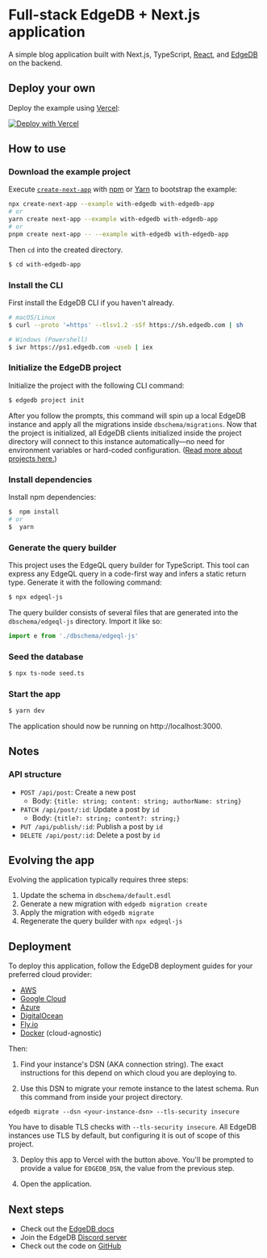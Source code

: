 # Full-stack EdgeDB + Next.js application

A simple blog application built with Next.js, TypeScript, [React](https://reactjs.org/), and [EdgeDB](https://www.edgedb.com/docs) on the backend.

## Deploy your own

Deploy the example using [Vercel](https://vercel.com?utm_source=github&utm_medium=readme&utm_campaign=next-example):

[![Deploy with Vercel](https://vercel.com/button)](https://vercel.com/new/git/external?repository-url=https://github.com/vercel/next.js/tree/canary/examples/with-edgedb&project-name=with-edgedb&repository-name=with-edgedb&env=EDGEDB_DSN)

## How to use

### Download the example project

Execute [`create-next-app`](https://github.com/vercel/next.js/tree/canary/packages/create-next-app) with [npm](https://docs.npmjs.com/cli/init) or [Yarn](https://yarnpkg.com/lang/en/docs/cli/create/) to bootstrap the example:

```bash
npx create-next-app --example with-edgedb with-edgedb-app
# or
yarn create next-app --example with-edgedb with-edgedb-app
# or
pnpm create next-app -- --example with-edgedb with-edgedb-app
```

Then `cd` into the created directory.

```bash
$ cd with-edgedb-app
```

### Install the CLI

First install the EdgeDB CLI if you haven't already.

```bash
# macOS/Linux
$ curl --proto '=https' --tlsv1.2 -sSf https://sh.edgedb.com | sh

# Windows (Powershell)
$ iwr https://ps1.edgedb.com -useb | iex
```

### Initialize the EdgeDB project

Initialize the project with the following CLI command:

```bash
$ edgedb project init
```

After you follow the prompts, this command will spin up a local EdgeDB instance and apply all the migrations inside `dbschema/migrations`. Now that the project is initialized, all EdgeDB clients initialized inside the project directory will connect to this instance automatically—no need for environment variables or hard-coded configuration. ([Read more about projects here.](https://www.edgedb.com/docs/guides/projects))

### Install dependencies

Install npm dependencies:

```bash
$  npm install
# or
$  yarn
```

### Generate the query builder

This project uses the EdgeQL query builder for TypeScript. This tool can express any EdgeQL query in a code-first way and infers a static return type. Generate it with the following command:

```bash
$ npx edgeql-js
```

The query builder consists of several files that are generated into the `dbschema/edgeql-js` directory. Import it like so:

```ts
import e from './dbschema/edgeql-js'
```

### Seed the database

```bash
$ npx ts-node seed.ts
```

### Start the app

```bash
$ yarn dev
```

The application should now be running on http://localhost:3000.

## Notes

### API structure

- `POST /api/post`: Create a new post
  - Body: `{title: string; content: string; authorName: string}`
- `PATCH /api/post/:id`: Update a post by `id`
  - Body: `{title?: string; content?: string;}`
- `PUT /api/publish/:id`: Publish a post by `id`
- `DELETE /api/post/:id`: Delete a post by `id`

## Evolving the app

Evolving the application typically requires three steps:

1. Update the schema in `dbschema/default.esdl`
2. Generate a new migration with `edgedb migration create`
3. Apply the migration with `edgedb migrate`
4. Regenerate the query builder with `npx edgeql-js`

## Deployment

To deploy this application, follow the EdgeDB deployment guides for your preferred cloud provider:

- [AWS](https://www.edgedb.com/docs/guides/deployment/aws_aurora_ecs)
- [Google Cloud](https://www.edgedb.com/docs/guides/deployment/gcp)
- [Azure](https://www.edgedb.com/docs/guides/deployment/azure_flexibleserver)
- [DigitalOcean](https://www.edgedb.com/docs/guides/deployment/digitalocean)
- [Fly.io](https://www.edgedb.com/docs/guides/deployment/fly_io)
- [Docker](https://www.edgedb.com/docs/guides/deployment/docker) (cloud-agnostic)

Then:

1. Find your instance's DSN (AKA connection string). The exact instructions for this depend on which cloud you are deploying to.

2. Use this DSN to migrate your remote instance to the latest schema. Run this command from inside your project directory.

```
edgedb migrate --dsn <your-instance-dsn> --tls-security insecure
```

You have to disable TLS checks with `--tls-security insecure`. All EdgeDB instances use TLS by default, but configuring it is out of scope of this project.

3. Deploy this app to Vercel with the button above. You'll be prompted to provide a value for `EDGEDB_DSN`, the value from the previous step.

4. Open the application.

## Next steps

- Check out the [EdgeDB docs](https://www.edgedb.com/docs)
- Join the EdgeDB [Discord server](https://edgedb.com/p/discord)
- Check out the code on [GitHub](https://github.com/edgedb/edgedb)
